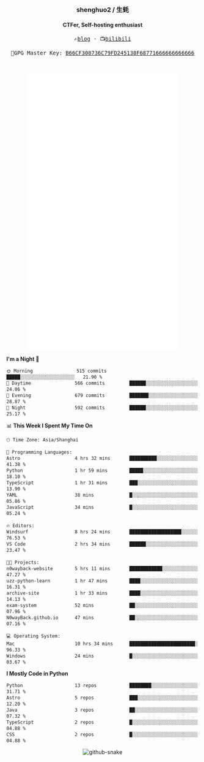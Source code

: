 <h3 align="center"> shenghuo2 / 生蚝 </h3>
<h4 align="center" >CTFer, Self-hosting enthusiast</h3>


<p align="center">
  <samp>
    ✍️<a href="https://blog.shenghuo2.top/">blog</a> -
    📺<a href="https://space.bilibili.com/85894935">bilibili</a>
  </samp>
</p>
<p align="center">
  <samp>
     🔐GPG Master Key: <a align="center" href="https://github.com/shenghuo2.gpg">B66CF308736C79FD245138F68771666666666666</a>
  </samp>
</p>
<br>
<p align="center">
  <a href="https://github.com/shenghuo2">
    <img width="400" align="top" src="https://github.com/shenghuo2/shenghuo2/blob/main/metrics.left.svg" />
  </a>
  <a href="https://github.com/shenghuo2">
    <img width="400" align="top" src="https://github.com/shenghuo2/shenghuo2/blob/main/metrics.right.svg" />
  </a>
</p>


<!--START_SECTION:waka-->
**I'm a Night 🦉** 

```text
🌞 Morning                515 commits         █████░░░░░░░░░░░░░░░░░░░░   21.90 % 
🌆 Daytime                566 commits         ██████░░░░░░░░░░░░░░░░░░░   24.06 % 
🌃 Evening                679 commits         ███████░░░░░░░░░░░░░░░░░░   28.87 % 
🌙 Night                  592 commits         ██████░░░░░░░░░░░░░░░░░░░   25.17 % 
```


📊 **This Week I Spent My Time On** 

```text
🕑︎ Time Zone: Asia/Shanghai

💬 Programming Languages: 
Astro                    4 hrs 32 mins       ██████████░░░░░░░░░░░░░░░   41.38 % 
Python                   1 hr 59 mins        █████░░░░░░░░░░░░░░░░░░░░   18.10 % 
TypeScript               1 hr 31 mins        ███░░░░░░░░░░░░░░░░░░░░░░   13.90 % 
YAML                     38 mins             █░░░░░░░░░░░░░░░░░░░░░░░░   05.86 % 
JavaScript               34 mins             █░░░░░░░░░░░░░░░░░░░░░░░░   05.24 % 

🔥 Editors: 
Windsurf                 8 hrs 24 mins       ███████████████████░░░░░░   76.53 % 
VS Code                  2 hrs 34 mins       ██████░░░░░░░░░░░░░░░░░░░   23.47 % 

🐱‍💻 Projects: 
n0wayback-website        5 hrs 11 mins       ████████████░░░░░░░░░░░░░   47.27 % 
uzz-python-learn         1 hr 47 mins        ████░░░░░░░░░░░░░░░░░░░░░   16.31 % 
archive-site             1 hr 33 mins        ████░░░░░░░░░░░░░░░░░░░░░   14.13 % 
exam-system              52 mins             ██░░░░░░░░░░░░░░░░░░░░░░░   07.96 % 
N0wayBack.github.io      47 mins             ██░░░░░░░░░░░░░░░░░░░░░░░   07.16 % 

💻 Operating System: 
Mac                      10 hrs 34 mins      ████████████████████████░   96.33 % 
Windows                  24 mins             █░░░░░░░░░░░░░░░░░░░░░░░░   03.67 % 
```

**I Mostly Code in Python** 

```text
Python                   13 repos            ████████░░░░░░░░░░░░░░░░░   31.71 % 
Astro                    5 repos             ███░░░░░░░░░░░░░░░░░░░░░░   12.20 % 
Java                     3 repos             ██░░░░░░░░░░░░░░░░░░░░░░░   07.32 % 
TypeScript               2 repos             █░░░░░░░░░░░░░░░░░░░░░░░░   04.88 % 
CSS                      2 repos             █░░░░░░░░░░░░░░░░░░░░░░░░   04.88 % 
```




<!--END_SECTION:waka-->


<div align="center">
  <picture>
    <source media="(prefers-color-scheme: dark)" srcset="https://gist.githubusercontent.com/shenghuo2/bfce20b14ab0484cef03bae6e60e0b3a/raw/github-snake-dark.svg" />
    <source media="(prefers-color-scheme: light)" srcset="https://gist.githubusercontent.com/shenghuo2/bfce20b14ab0484cef03bae6e60e0b3a/raw/github-snake.svg" />
    <img alt="github-snake" src="https://gist.githubusercontent.com/shenghuo2/bfce20b14ab0484cef03bae6e60e0b3a/raw/github-snake.svg" />
  </picture>
</div>

<!--
**shenghuo2/shenghuo2** is a ✨ _special_ ✨ repository because its `README.md` (this file) appears on your GitHub profile.

Here are some ideas to get you started:

- 🔭 I’m currently working on ...
- 🌱 I’m currently learning ...
- 👯 I’m looking to collaborate on ...
- 🤔 I’m looking for help with ...
- 💬 Ask me about ...
- 📫 How to reach me: ...
- 😄 Pronouns: ...
- ⚡ Fun fact: ...
-->

